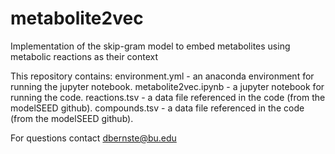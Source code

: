 # metabolite2vec
Implementation of the skip-gram model to embed metabolites using metabolic reactions as their context

This repository contains:
environment.yml - an anaconda environment for running the jupyter notebook.
metabolite2vec.ipynb - a jupyter notebook for running the code.
reactions.tsv - a data file referenced in the code (from the modelSEED github).
compounds.tsv - a data file referenced in the code (from the modelSEED github).

For questions contact dbernste@bu.edu

